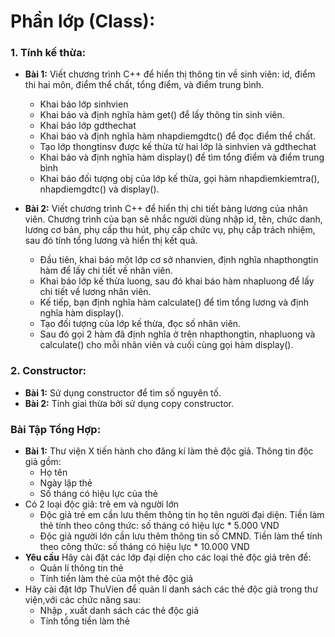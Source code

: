 # Phần lớp (Class):

### 1. Tính kế thừa:

- **Bài 1:** Viết chương trình C++ để hiển thị thông tin về sinh viên: id, điểm thi hai môn, điểm thể chất, tổng điểm, và điểm trung bình.
  - Khai báo lớp sinhvien
  - Khai báo và định nghĩa hàm get() để lấy thông tin sinh viên.
  - Khai báo lớp gdthechat
  - Khai báo và định nghĩa hàm nhapdiemgdtc() để đọc điểm thể chất.
  - Tạo lớp thongtinsv được kế thừa từ hai lớp là sinhvien và gdthechat
  - Khai báo và định nghĩa hàm display() để tìm tổng điểm và điểm trung bình
  - Khai báo đối tượng obj của lớp kế thừa, gọi hàm nhapdiemkiemtra(), nhapdiemgdtc() và display().

- **Bài 2:** Viết chương trình C++ để hiển thị chi tiết bảng lương của nhân viên. Chương trình của bạn sẽ nhắc người dùng nhập id, tên, chức danh, lương cơ bản, phụ cấp thu hút, phụ cấp chức vụ, phụ cấp trách nhiệm, sau đó tính tổng lương và hiển thị kết quả.
   - Đầu tiên, khai báo một lớp cơ sở nhanvien, định nghĩa nhapthongtin hàm để lấy chi tiết về nhân viên.
   - Khai báo lớp kế thừa luong, sau đó khai báo hàm nhapluong để lấy chi tiết về lương nhân viên.
   - Kế tiếp, bạn định nghĩa hàm calculate() để tìm tổng lương và định nghĩa hàm display().
   - Tạo đối tượng của lớp kế thừa, đọc số nhân viên.
   - Sau đó gọi 2 hàm đã định nghĩa ở trên nhapthongtin, nhapluong và calculate() cho mỗi nhân viên và cuối cùng gọi hàm display().

### 2. Constructor:

   - **Bài 1:** Sử dụng constructor để tìm số nguyên tố.
   - **Bài 2:** Tính giai thừa bởi sử dụng copy constructor.

### Bài Tập Tổng Hợp:
   - **Bài 1:** Thư viện X tiến hành cho đăng kí làm thẻ độc giả. Thông tin độc giả gồm: 
     - Họ tên 
     - Ngày lập thẻ
     - Số tháng có hiệu lực của thẻ
   -  Có 2 loại độc giả: trẻ em và người lớn
      - Độc giả trẻ em cần lưu thêm thông tin họ tên người đại diện. Tiền làm thẻ tính theo công thức: số tháng có hiệu lực * 5.000 VND
      - Độc giả người lớn cần lưu thêm thông tin số CMND. Tiền làm thể tính theo công thức: số tháng có hiệu lực * 10.000 VND 
   - **Yêu cầu** Hãy cài đặt các lớp đại diện cho các loại thẻ độc giả trên để: 
     - Quản lí thông tin thẻ 
     - Tính tiền làm thẻ của một thẻ độc giả 
   - Hãy cài đặt lớp ThuVien để quản lí danh sách các thẻ độc giả trong thư viện,với các chức năng sau:
     - Nhập , xuất danh sách các thẻ độc giả 
     - Tính tổng tiền làm thẻ
